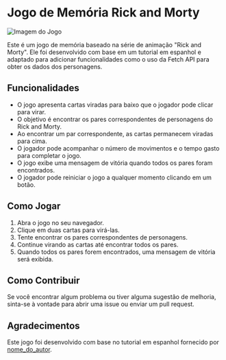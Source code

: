 # Jogo de Memória Rick and Morty

![Imagem do Jogo](link_para_a_imagem.jpg)

Este é um jogo de memória baseado na série de animação "Rick and Morty". Ele foi desenvolvido com base em um tutorial em espanhol e adaptado para adicionar funcionalidades como o uso da Fetch API para obter os dados dos personagens.

## Funcionalidades

- O jogo apresenta cartas viradas para baixo que o jogador pode clicar para virar.
- O objetivo é encontrar os pares correspondentes de personagens do Rick and Morty.
- Ao encontrar um par correspondente, as cartas permanecem viradas para cima.
- O jogador pode acompanhar o número de movimentos e o tempo gasto para completar o jogo.
- O jogo exibe uma mensagem de vitória quando todos os pares foram encontrados.
- O jogador pode reiniciar o jogo a qualquer momento clicando em um botão.

## Como Jogar

1. Abra o jogo no seu navegador.
2. Clique em duas cartas para virá-las.
3. Tente encontrar os pares correspondentes de personagens.
4. Continue virando as cartas até encontrar todos os pares.
5. Quando todos os pares forem encontrados, uma mensagem de vitória será exibida.

## Como Contribuir

Se você encontrar algum problema ou tiver alguma sugestão de melhoria, sinta-se à vontade para abrir uma issue ou enviar um pull request.

## Agradecimentos

Este jogo foi desenvolvido com base no tutorial em espanhol fornecido por [nome_do_autor](link_para_o_tutorial).
